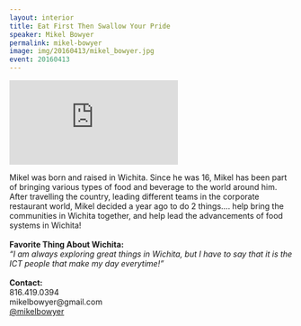 ```yaml
---
layout: interior
title: Eat First Then Swallow Your Pride
speaker: Mikel Bowyer
permalink: mikel-bowyer
image: img/20160413/mikel_bowyer.jpg
event: 20160413
---
```


<div class='embed-container'><iframe src='https://www.youtube.com/embed/qr9y2N2kn6A' frameborder='0' allowfullscreen></iframe></div>

<section class="bg-dark" id="events">
  <div class="container text-center">
    <div class="col-lg-6 col-sm-8 col-lg-offset-3 col-sm-offset-2">
      <p>
        Mikel was born and raised in Wichita. Since he was 16, Mikel has been part of bringing various types of food and beverage to the world around him. After travelling the country, leading different teams in the corporate restaurant world, Mikel decided a year ago to do 2 things....  help bring the communities in Wichita together, and help lead the advancements of food systems in Wichita!<br><br><strong>Favorite Thing About Wichita:</strong><br><i>“I am always exploring great things in Wichita, but I have to say that it is the ICT people that make my day everytime!”</i><br><br><strong>Contact:</strong><br>816.419.0394<br>mikelbowyer@gmail.com<br><a href="https://twitter.com/mikelbowyer" target="_blank">@mikelbowyer</a>
      </p>
    </div>
  </div>
</section>